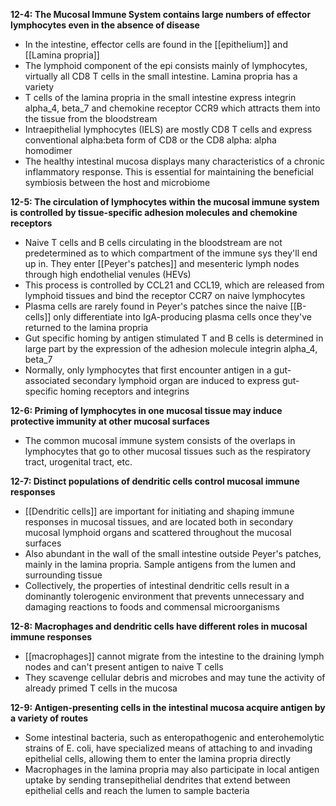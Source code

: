 **12-4: The Mucosal Immune System contains large numbers of effector lymphocytes even in the absence of disease**
- In the intestine, effector cells are found in the [[epithelium]] and [[Lamina propria]]
- The lymphoid component of the epi consists mainly of lymphocytes, virtually all CD8 T cells in the small intestine. Lamina propria has a variety
- T cells of the lamina propria in the small intestine express integrin alpha_4, beta_7 and chemokine receptor CCR9 which attracts them into the tissue from the bloodstream
- Intraepithelial lymphocytes (IELS) are mostly CD8 T cells and express conventional alpha:beta form of CD8 or the CD8 alpha: alpha homodimer
- The healthy intestinal mucosa displays many characteristics of a chronic inflammatory response. This is essential for maintaining the beneficial symbiosis between the host and microbiome


**12-5: The circulation of lymphocytes within the mucosal immune system is controlled by tissue-specific adhesion molecules and chemokine receptors**
- Naive T cells and B cells circulating in the bloodstream are not predetermined as to which compartment of the immune sys they'll end up in. They enter [[Peyer's patches]] and mesenteric lymph nodes through high endothelial venules (HEVs)
- This process is controlled by CCL21 and CCL19, which are released from lymphoid tissues and bind the receptor CCR7 on naive lymphocytes
- Plasma cells are rarely found in Peyer's patches since the naive [[B-cells]] only differentiate into IgA-producing plasma cells once they've returned to the lamina propria
- Gut specific homing by antigen stimulated T and B cells is determined in large part by the expression of the adhesion molecule integrin alpha_4, beta_7
- Normally, only lymphocytes that first encounter antigen in a gut-associated secondary lymphoid organ are induced to express gut-specific homing receptors and integrins

**12-6: Priming of lymphocytes in one mucosal tissue may induce protective immunity at other mucosal surfaces**
- The common mucosal immune system consists of the overlaps in lymphocytes that go to other mucosal tissues such as the respiratory tract, urogenital tract, etc.

**12-7: Distinct populations of dendritic cells control mucosal immune responses**
- [[Dendritic cells]] are important for initiating and shaping immune responses in mucosal tissues, and are located both in secondary mucosal lymphoid organs and scattered throughout the mucosal surfaces
- Also abundant in the wall of the small intestine outside Peyer's patches, mainly in the lamina propria. Sample antigens from the lumen and surrounding tissue
- Collectively, the properties of intestinal dendritic cells result in a dominantly tolerogenic environment that prevents unnecessary and damaging reactions to foods and commensal microorganisms

**12-8: Macrophages and dendritic cells have different roles in mucosal immune responses**
- [[macrophages]] cannot migrate from the intestine to the draining lymph nodes and can't present antigen to naive T cells
- They scavenge cellular debris and microbes and may tune the activity of already primed T cells in the mucosa

**12-9: Antigen-presenting cells in the intestinal mucosa acquire antigen by a variety of routes**
- Some intestinal bacteria, such as enteropathogenic and enterohemolytic strains of E. coli, have specialized means of attaching to and invading epithelial cells, allowing them to enter the lamina propria directly
- Macrophages in the lamina propria may also participate in local antigen uptake by sending transepithelial dendrites that extend between epithelial cells and reach the lumen to sample bacteria

